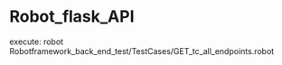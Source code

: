 # Robot_flask_API

execute: robot Robotframework_back_end_test/TestCases/GET_tc_all_endpoints.robot
